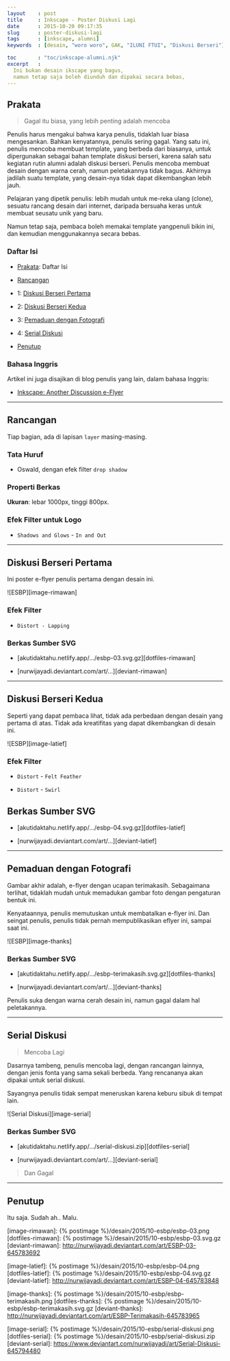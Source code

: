 ```yaml
---
layout    : post
title     : Inkscape - Poster Diskusi Lagi
date      : 2015-10-20 09:17:35
slug      : poster-diskusi-lagi
tags      : [inkscape, alumni]
keywords  : [desain, "woro woro", GAK, "ILUNI FTUI", "Diskusi Berseri"]

toc       : "toc/inkscape-alumni.njk"
excerpt   : 
  Ini bukan desain ikscape yang bagus,
  namun tetap saja boleh diunduh dan dipakai secara bebas,
---
```


<a name="prakata"></a>

## Prakata

> Gagal itu biasa, yang lebih penting adalah mencoba

Penulis harus mengakui bahwa karya penulis,
tidaklah luar biasa mengesankan.
Bahkan kenyatannya, penulis sering gagal.
Yang satu ini, penulis mencoba membuat template,
yang berbeda dari biasanya,
untuk dipergunakan sebagai bahan template diskusi berseri,
karena salah satu kegiatan rutin alumni adalah diskusi berseri.
Penulis mencoba membuat desain dengan warna cerah,
namun peletakannya tidak bagus.
Akhirnya jadilah suatu template,
yang desain-nya tidak dapat dikembangkan lebih jauh.

Pelajaran yang dipetik penulis: lebih mudah untuk me-reka ulang (clone),
sesuatu rancang desain dari internet,
daripada bersuaha keras untuk membuat seusatu unik yang baru.

Namun tetap saja, pembaca boleh memakai template yangpenuli bikin ini,
dan kemudian menggunakannya secara bebas.

### Daftar Isi

* [Prakata](#prakata): Daftar Isi

* [Rancangan](#rancangan)
* 1: [Diskusi Berseri Pertama](#pertama)
* 2: [Diskusi Berseri Kedua](#kedua)
* 3: [Pemaduan dengan Fotografi](#fotografi)
* 4: [Serial Diskusi](#serial)

* [Penutup](#penutup)

### Bahasa Inggris

Artikel ini juga disajikan di blog penulis yang lain,
dalam bahasa Inggris:

* [Inkscape: Another Discussion e-Flyer][english-version]

-- -- --

<a name="rancangan"></a>

## Rancangan

Tiap bagian, ada di lapisan `layer` masing-masing.

### Tata Huruf

* Oswald, dengan efek filter `drop shadow`

### Properti Berkas

**Ukuran**: lebar 1000px, tinggi 800px.

### Efek Filter untuk Logo

* `Shadows and Glows` - `In and Out`

-- -- --

<a name="pertama"></a>

## Diskusi Berseri Pertama

Ini poster e-flyer penulis pertama dengan desain ini.

![ESBP][image-rimawan]

### Efek Filter

* `Distort - Lapping`

### Berkas Sumber SVG

* [akutidaktahu.netlify.app/.../esbp-03.svg.gz][dotfiles-rimawan]

* [nurwijayadi.deviantart.com/art/...][deviant-rimawan]

-- -- --

<a name="kedua"></a>

## Diskusi Berseri Kedua

Seperti yang dapat pembaca lihat,
tidak ada perbedaan dengan desain yang pertama di atas.
Tidak ada kreatifitas yang dapat dikembangkan di desain ini.

![ESBP][image-latief]

### Efek Filter

* `Distort` - `Felt Feather`

* `Distort` - `Swirl`

## Berkas Sumber SVG

* [akutidaktahu.netlify.app/.../esbp-04.svg.gz][dotfiles-latief]

* [nurwijayadi.deviantart.com/art/...][deviant-latief]

-- -- --

<a name="fotografi"></a>

## Pemaduan dengan Fotografi

Gambar akhir adalah, e-flyer dengan ucapan terimakasih.
Sebagaimana terlihat, tidaklah mudah untuk memadukan gambar foto
dengan pengaturan bentuk ini.

Kenyataannya, penulis memutuskan untuk membatalkan e-flyer ini.
Dan seingat penulis, penulis tidak pernah mempublikasikan eflyer ini,
sampai saat ini.

![ESBP][image-thanks]

### Berkas Sumber SVG

* [akutidaktahu.netlify.app/.../esbp-terimakasih.svg.gz][dotfiles-thanks]

* [nurwijayadi.deviantart.com/art/...][deviant-thanks]

Penulis suka dengan warna cerah desain ini,
namun gagal dalam hal peletakannya.

-- -- --

<a name="serial"></a>

## Serial Diskusi

> Mencoba Lagi

Dasarnya tambeng, penulis mencoba lagi,
dengan rancangan lainnya, dengan jenis fonta yang sama sekali berbeda.
Yang rencananya akan dipakai untuk serial diskusi.

Sayangnya penulis tidak sempat meneruskan karena keburu sibuk di tempat lain.

![Serial Diskusi][image-serial]

### Berkas Sumber SVG

* [akutidaktahu.netlify.app/.../serial-diskusi.zip][dotfiles-serial]

* [nurwijayadi.deviantart.com/art/...][deviant-serial]

> Dan Gagal

-- -- --

<a name="penutup"></a>

## Penutup

Itu saja. Sudah ah.. Malu.

[//]: <> ( -- -- -- links below -- -- -- )

[english-version]:  https://epsi-rns.gitlab.io/design/2015/10/20/inkscape-discussion-flyer/

[image-rimawan]:    {% postimage %}/desain/2015/10-esbp/esbp-03.png
[dotfiles-rimawan]: {% postimage %}/desain/2015/10-esbp/esbp-03.svg.gz
[deviant-rimawan]:  http://nurwijayadi.deviantart.com/art/ESBP-03-645783692

[image-latief]:     {% postimage %}/desain/2015/10-esbp/esbp-04.png
[dotfiles-latief]:  {% postimage %}/desain/2015/10-esbp/esbp-04.svg.gz
[deviant-latief]:   http://nurwijayadi.deviantart.com/art/ESBP-04-645783848

[image-thanks]:     {% postimage %}/desain/2015/10-esbp/esbp-terimakasih.png
[dotfiles-thanks]:  {% postimage %}/desain/2015/10-esbp/esbp-terimakasih.svg.gz
[deviant-thanks]:   http://nurwijayadi.deviantart.com/art/ESBP-Terimakasih-645783965

[image-serial]:     {% postimage %}/desain/2015/10-esbp/serial-diskusi.png
[dotfiles-serial]:  {% postimage %}/desain/2015/10-esbp/serial-diskusi.zip
[deviant-serial]:   https://www.deviantart.com/nurwijayadi/art/Serial-Diskusi-645794480
